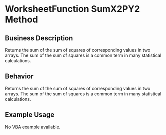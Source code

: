 # WorksheetFunction SumX2PY2 Method

## Business Description
Returns the sum of the sum of squares of corresponding values in two arrays. The sum of the sum of squares is a common term in many statistical calculations.

## Behavior
Returns the sum of the sum of squares of corresponding values in two arrays. The sum of the sum of squares is a common term in many statistical calculations.

## Example Usage
No VBA example available.